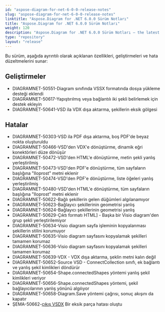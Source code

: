 ```yaml
---
id: "aspose-diagram-for-net-6-0-0-release-notes"
slug: "aspose-diagram-for-net-6-0-0-release-notes"
linktitle: "Aspose.Diagram for .NET 6.0.0 Sürüm Notları"
title: "Aspose.Diagram for .NET 6.0.0 Sürüm Notları"
weight: 120
description: "Aspose.Diagram for .NET 6.0.0 Sürüm Notları – the latest updates and fixes."
type: "repository"
layout: "release"
---
```

Bu sürüm, aşağıda ayrıntılı olarak açıklanan özellikleri, geliştirmeleri ve hata düzeltmelerini sunar:
## **Geliştirmeler**
- DIAGRAMNET-50551-Diagram sınıfında VSSX formatında dosya yükleme desteği eklendi
- DIAGRAMNET-50617-Yapıştırılmış veya bağlantılı iki şekli belirlemek için destek ekleyin
- DIAGRAMNET-50641-VSD ila VDX dışa aktarma, şekillerin eksik gölgesi
## **Hatalar**
- DIAGRAMNET-50303-VSD ila PDF dışa aktarma, boş PDF'de beyaz nokta oluşturuldu
- DIAGRAMNET-50466-VSD'den VDX'e dönüştürme, dinamik eğri konektörleri düze dönüşür
- DIAGRAMNET-50472-VSD'den HTML'e dönüştürme, metin şekli yanlış yerleştirilmiş
- DIAGRAMNET-50473-VSD'den PDF'e dönüştürme, tüm sayfaların başlığına "Iloprost" metni eklenir
- DIAGRAMNET-50474-VSD'den PDF'e dönüştürme, liste öğeleri yanlış yerleştirilmiş
- DIAGRAMNET-50480-VSD'den HTML'e dönüştürme, tüm sayfaların başlığına "Iloprost" metni eklenir
- DIAGRAMNET-50622-Bağlı şekillerin gelen düğümleri algılanamıyor
- DIAGRAMNET-50623-Bağlayıcı şekillerinin geometrisi yanlış
- DIAGRAMNET-50624-Bağlayıcı şekillerinin geometrisi yanlış
- DIAGRAMNET-50629-Çıktı formatı HTML] - Başka bir Visio diagram'den grup şekli yerleştirilemiyor
- DIAGRAMNET-50634-Visio diagram sayfa işleminin kopyalanması şekillerin stilini korumuyor
- DIAGRAMNET-50635-Visio diagram sayfasını kopyalamak şekilleri tamamen korumaz
- DIAGRAMNET-50636-Visio diagram sayfasını kopyalamak şekilleri tamamen korumaz
- DIAGRAMNET-50639-VDX - VDX dışa aktarma, şeklin metni kalın değil
- DIAGRAMNET-50652-Source VSD - ConnectCollection sınıfı, ek bağlantı ve yanlış şekil kimlikleri döndürür
- DIAGRAMNET-50654-Shape.connectedShapes yöntemi yanlış şekil kimlikleri veriyor
- DIAGRAMNET-50656-Shape.connectedShapes yöntemi, şekil bağlayıcılarının yanlış yönünü algılıyor
- DIAGRAMNET-50658-Diagram.Save yöntemi çağrısı, sonuç akışını da kapatır
- ŞEMA-50662-[çıkış VSDX](https://docs.aspose.com/diagram/net/convert-visio-to-other-files/) Bir eksik parça hatası oluştu
